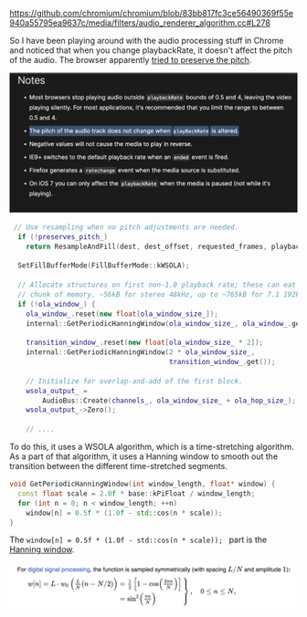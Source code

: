 https://github.com/chromium/chromium/blob/83bb817fc3ce56490369f55e940a55795ea9637c/media/filters/audio_renderer_algorithm.cc#L278

So I have been playing around with the audio processing stuff in Chrome and noticed that when you change playbackRate, it doesn't affect the pitch of the audio. The browser apparently [tried to preserve the pitch](https://developer.mozilla.org/en-US/docs/Web/Guide/Audio_and_video_delivery/WebAudio_playbackRate_explained#notes).

![Alt text](mdn-playback-rate.png)

```cpp
 // Use resampling when no pitch adjustments are needed.
  if (!preserves_pitch_)
    return ResampleAndFill(dest, dest_offset, requested_frames, playback_rate);

  SetFillBufferMode(FillBufferMode::kWSOLA);

  // Allocate structures on first non-1.0 playback rate; these can eat a fair
  // chunk of memory. ~56kB for stereo 48kHz, up to ~765kB for 7.1 192kHz.
  if (!ola_window_) {
    ola_window_.reset(new float[ola_window_size_]);
    internal::GetPeriodicHanningWindow(ola_window_size_, ola_window_.get());

    transition_window_.reset(new float[ola_window_size_ * 2]);
    internal::GetPeriodicHanningWindow(2 * ola_window_size_,
                                       transition_window_.get());

    // Initialize for overlap-and-add of the first block.
    wsola_output_ =
        AudioBus::Create(channels_, ola_window_size_ + ola_hop_size_);
    wsola_output_->Zero();

    // ....
```

To do this, it uses a WSOLA algorithm, which is a time-stretching algorithm. As a part of that algorithm, it uses a Hanning window to smooth out the transition between the different time-stretched segments.

```cpp
void GetPeriodicHanningWindow(int window_length, float* window) {
  const float scale = 2.0f * base::kPiFloat / window_length;
  for (int n = 0; n < window_length; ++n)
    window[n] = 0.5f * (1.0f - std::cos(n * scale)); 
}
```

The `window[n] = 0.5f * (1.0f - std::cos(n * scale)); ` part is the [Hanning window](https://en.wikipedia.org/wiki/Hann_function).

![Alt text](han-function.png)


